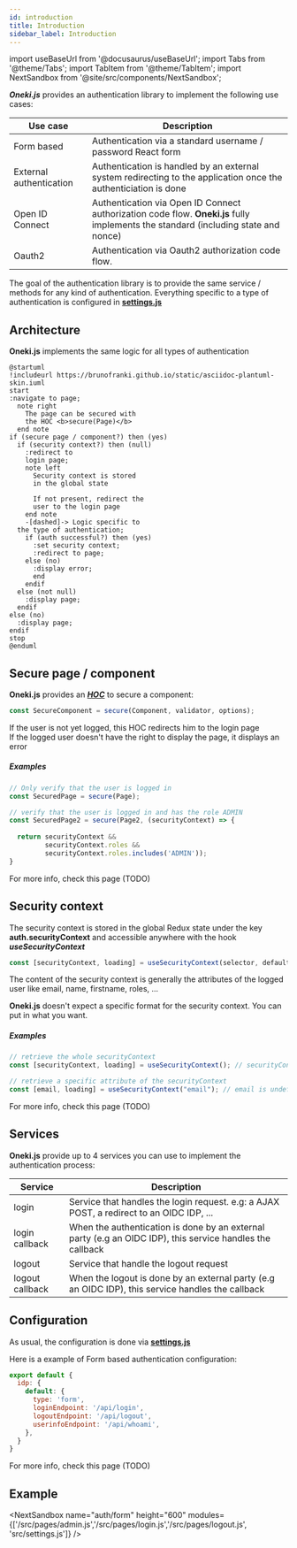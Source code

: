 ```yaml
---
id: introduction
title: Introduction
sidebar_label: Introduction
---
```

import useBaseUrl from '@docusaurus/useBaseUrl';
import Tabs from '@theme/Tabs';
import TabItem from '@theme/TabItem';
import NextSandbox from '@site/src/components/NextSandbox';


***Oneki.js*** provides an authentication library to implement the following use cases:

| Use case | Description
| -------- | -----------
| Form based | Authentication via a standard username / password React form | 
| External authentication | Authentication is handled by an external system redirecting to the application once the authenticiation is done |
| Open ID Connect | Authentication via Open ID Connect authorization code flow. **Oneki.js** fully implements the standard (including state and nonce) |
| Oauth2| Authentication via Oauth2 authorization code flow. |

The goal of the authentication library is to provide the same service / methods for any kind of authentication. Everything specific to a type of authentication is configured in **[settings.js](../configuration/introduction)**

## Architecture
**Oneki.js** implements the same logic for all types of authentication

```plantuml
@startuml
!includeurl https://brunofranki.github.io/static/asciidoc-plantuml-skin.iuml
start
:navigate to page;
  note right
    The page can be secured with
    the HOC <b>secure(Page)</b>
  end note
if (secure page / component?) then (yes)
  if (security context?) then (null)
    :redirect to 
    login page;
    note left
      Security context is stored 
      in the global state

      If not present, redirect the
      user to the login page
    end note      
    -[dashed]-> Logic specific to
  the type of authentication;
    if (auth successful?) then (yes)
      :set security context;
      :redirect to page;
    else (no)
      :display error;
      end
    endif
  else (not null)
    :display page;
  endif
else (no)
  :display page;
endif
stop
@enduml
```

## Secure page / component
**Oneki.js** provides an ***[HOC](https://reactjs.org/docs/higher-order-components.html)*** to secure a component:

```javascript
const SecureComponent = secure(Component, validator, options);
```
If the user is not yet logged, this HOC redirects him to the login page<br/>
If the logged user doesn't have the right to display the page, it displays an error

##### Examples
```javascript
// Only verify that the user is logged in
const SecuredPage = secure(Page);

// verify that the user is logged in and has the role ADMIN
const SecuredPage2 = secure(Page2, (securityContext) => {
  
  return securityContext && 
         securityContext.roles &&
         securityContext.roles.includes('ADMIN'));
}
```

For more info, check this page (TODO)

## Security context
The security context is stored in the global Redux state under the key **auth.securityContext** and accessible anywhere with the hook ***useSecurityContext***

```javascript
const [securityContext, loading] = useSecurityContext(selector, defaultValue);
```

The content of the security context is generally the attributes of the logged user like email, name, firstname, roles, ... 

**Oneki.js** doesn't expect a specific format for the security context. You can put in what you want.

##### Examples
```javascript
// retrieve the whole securityContext
const [securityContext, loading] = useSecurityContext(); // securityContext is undefined if user is not logged in

// retrieve a specific attribute of the securityContext
const [email, loading] = useSecurityContext("email"); // email is undefined if user is not logged in
```

For more info, check this page (TODO)

## Services
**Oneki.js** provide up to 4 services you can use to implement the authentication process:

| Service | Description |
| ------- | ----------- |
| login | Service that handles the login request. e.g: a AJAX POST, a redirect to an OIDC IDP, ...
| login callback | When the authentication is done by an external party (e.g an OIDC IDP), this service handles the callback
| logout | Service that handle the logout request
| logout callback | When the logout is done by an external party (e.g an OIDC IDP), this service handles the callback

## Configuration
As usual, the configuration is done via **[settings.js](../configuration/introduction)**

Here is a example of Form based authentication configuration:

```javascript
export default {
  idp: {
    default: {
      type: 'form',
      loginEndpoint: '/api/login',
      logoutEndpoint: '/api/logout',
      userinfoEndpoint: '/api/whoami',
    },    
  }
}
```

For more info, check this page (TODO)

## Example

<NextSandbox 
  name="auth/form" 
  height="600" 
  modules={['/src/pages/admin.js','/src/pages/login.js','/src/pages/logout.js', 'src/settings.js']} 
/>

